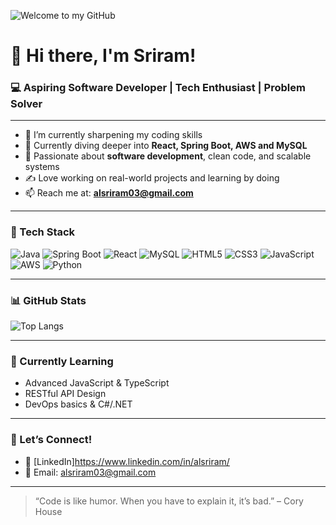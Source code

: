 ![Welcome to my GitHub](https://raw.githubusercontent.com/Sriram110603/Sriram110603/main/assets/banner.png)

# 👋 Hi there, I'm Sriram!


### 💻 Aspiring Software Developer | Tech Enthusiast | Problem Solver

---

- 🔭 I’m currently sharpening my coding skills
- 🌱 Currently diving deeper into **React, Spring Boot, AWS and MySQL**
- 👀 Passionate about **software development**, clean code, and scalable systems
- ✍️ Love working on real-world projects and learning by doing
- 📫 Reach me at: **alsriram03@gmail.com**

---

### 🧰 Tech Stack
![Java](https://img.shields.io/badge/Java-007396?style=for-the-badge&logo=java&logoColor=white)
![Spring Boot](https://img.shields.io/badge/SpringBoot-6DB33F?style=for-the-badge&logo=spring-boot&logoColor=white)
![React](https://img.shields.io/badge/React-20232A?style=for-the-badge&logo=react&logoColor=61DAFB)
![MySQL](https://img.shields.io/badge/MySQL-00758F?style=for-the-badge&logo=mysql&logoColor=white)
![HTML5](https://img.shields.io/badge/HTML5-e34c26?style=for-the-badge&logo=html5&logoColor=white)
![CSS3](https://img.shields.io/badge/CSS3-264de4?style=for-the-badge&logo=css3&logoColor=white)
![JavaScript](https://img.shields.io/badge/JavaScript-F7DF1E?style=for-the-badge&logo=javascript&logoColor=black)
![AWS](https://img.shields.io/badge/AWS-232F3E?style=for-the-badge&logo=amazonaws&logoColor=white)
![Python](https://img.shields.io/badge/Python-3776AB?style=for-the-badge&logo=python&logoColor=white)

---

### 📊 GitHub Stats

![Top Langs](https://github-readme-stats.vercel.app/api/top-langs/?username=Sriram110603&layout=compact&theme=github_dark)

---

### 🧠 Currently Learning
- Advanced JavaScript & TypeScript
- RESTful API Design
- DevOps basics & C#/.NET

---

### 🤝 Let’s Connect!
- 💼 [LinkedIn]https://www.linkedin.com/in/alsriram/ 
- 📨 Email: alsriram03@gmail.com

---

> “Code is like humor. When you have to explain it, it’s bad.” – Cory House

<!---
Sriram110603/Sriram110603 is a ✨ special ✨ repository because its `README.md` (this file) appears on your GitHub profile.
You can click the Preview link to take a look at your changes.
--->
